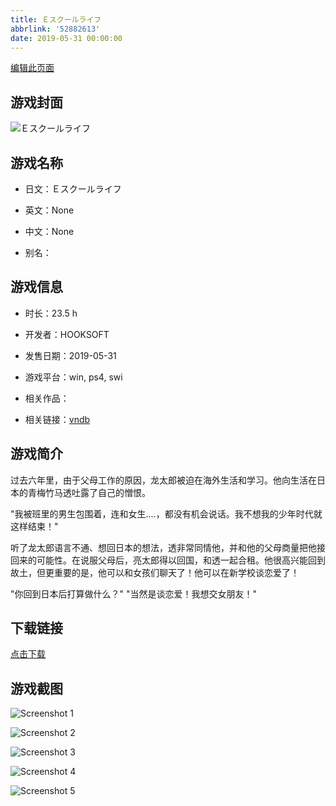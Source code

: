 ```yaml
---
title: Ｅスクールライフ
abbrlink: '52882613'
date: 2019-05-31 00:00:00
---
```

[编辑此页面](https://github.com/ACG-3/ADV3-source/blob/main/source/_posts/%EF%BC%A5%E3%82%B9%E3%82%AF%E3%83%BC%E3%83%AB%E3%83%A9%E3%82%A4%E3%83%95.md)

## 游戏封面

![Ｅスクールライフ](https://pan.timero.xyz/d/onedrive/img_lib_001/%EF%BC%A5%E3%82%B9%E3%82%AF%E3%83%BC%E3%83%AB%E3%83%A9%E3%82%A4%E3%83%95_cover.avif)


## 游戏名称

- 日文：Ｅスクールライフ
- 英文：None
- 中文：None

- 别名：


## 游戏信息

- 时长：23.5 h
- 开发者：HOOKSOFT
- 发售日期：2019-05-31
- 游戏平台：win, ps4, swi
- 相关作品：

- 相关链接：[vndb](https://vndb.org/v24935)


## 游戏简介

过去六年里，由于父母工作的原因，龙太郎被迫在海外生活和学习。他向生活在日本的青梅竹马透吐露了自己的憎恨。

"我被班里的男生包围着，连和女生....，都没有机会说话。我不想我的少年时代就这样结束！"

听了龙太郎语言不通、想回日本的想法，透非常同情他，并和他的父母商量把他接回来的可能性。在说服父母后，亮太郎得以回国，和透一起合租。他很高兴能回到故土，但更重要的是，他可以和女孩们聊天了！他可以在新学校谈恋爱了！

"你回到日本后打算做什么？"
"当然是谈恋爱！我想交女朋友！"




## 下载链接

[点击下载](https://pan.timero.xyz/onedrive/adv_lib_001/%EF%BC%A5%E3%82%B9%E3%82%AF%E3%83%BC%E3%83%AB%E3%83%A9%E3%82%A4%E3%83%95)


## 游戏截图


![Screenshot 1](https://pan.timero.xyz/d/onedrive/img_lib_001/%EF%BC%A5%E3%82%B9%E3%82%AF%E3%83%BC%E3%83%AB%E3%83%A9%E3%82%A4%E3%83%95_Screenshot_1.avif)

![Screenshot 2](https://pan.timero.xyz/d/onedrive/img_lib_001/%EF%BC%A5%E3%82%B9%E3%82%AF%E3%83%BC%E3%83%AB%E3%83%A9%E3%82%A4%E3%83%95_Screenshot_2.avif)

![Screenshot 3](https://pan.timero.xyz/d/onedrive/img_lib_001/%EF%BC%A5%E3%82%B9%E3%82%AF%E3%83%BC%E3%83%AB%E3%83%A9%E3%82%A4%E3%83%95_Screenshot_3.avif)

![Screenshot 4](https://pan.timero.xyz/d/onedrive/img_lib_001/%EF%BC%A5%E3%82%B9%E3%82%AF%E3%83%BC%E3%83%AB%E3%83%A9%E3%82%A4%E3%83%95_Screenshot_4.avif)

![Screenshot 5](https://pan.timero.xyz/d/onedrive/img_lib_001/%EF%BC%A5%E3%82%B9%E3%82%AF%E3%83%BC%E3%83%AB%E3%83%A9%E3%82%A4%E3%83%95_Screenshot_5.avif)

